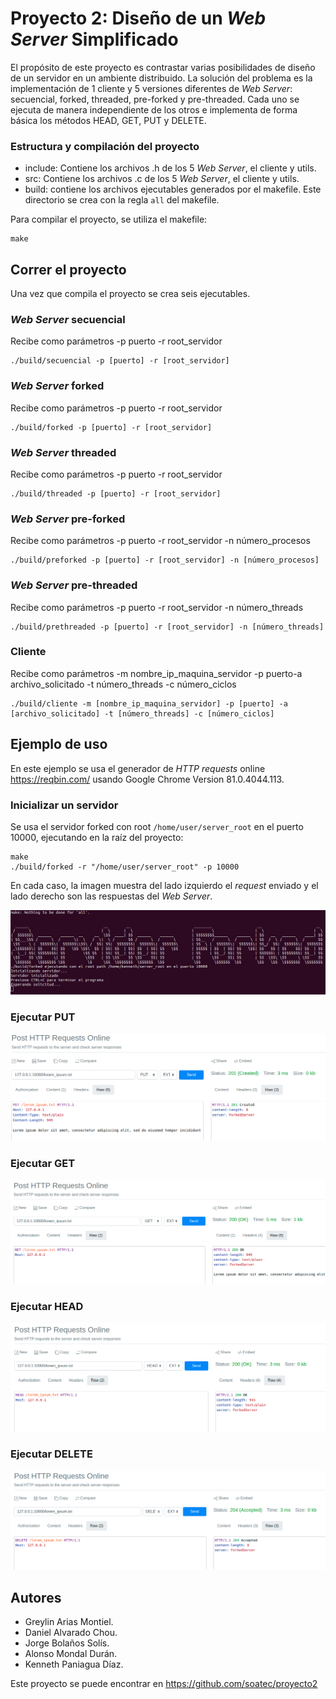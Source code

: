 # Proyecto 2: Diseño de un *Web Server* Simplificado

El propósito de este proyecto es contrastar varias posibilidades de diseño de un servidor en un ambiente distribuido.
La solución del problema es la implementación de 1 cliente y 5 versiones diferentes de *Web Server*: secuencial, forked, threaded, 
pre-forked y pre-threaded. Cada uno se ejecuta de manera independiente de los otros e implementa de forma básica los métodos
HEAD, GET, PUT y DELETE.

### Estructura y compilación del proyecto
- include: Contiene los archivos .h de los 5 *Web Server*, el cliente y utils.
- src: Contiene los archivos .c  de los 5 *Web Server*, el cliente y utils.
- build: contiene los archivos ejecutables generados por el makefile. Este directorio se crea con la regla `all` del makefile.

Para compilar el proyecto, se utiliza el makefile:
```
make
```

## Correr el proyecto
Una vez que compila el proyecto se crea seis ejecutables.

### *Web Server* secuencial
Recibe como parámetros -p puerto -r root_servidor

```
./build/secuencial -p [puerto] -r [root_servidor]

```

### *Web Server* forked

Recibe como parámetros -p puerto -r root_servidor

```
./build/forked -p [puerto] -r [root_servidor]

```

### *Web Server* threaded

Recibe como parámetros -p puerto -r root_servidor

```
./build/threaded -p [puerto] -r [root_servidor]

```


### *Web Server* pre-forked

Recibe como parámetros -p puerto -r root_servidor -n número_procesos

```
./build/preforked -p [puerto] -r [root_servidor] -n [número_procesos]

```

### *Web Server* pre-threaded

Recibe como parámetros -p puerto -r root_servidor -n número_threads

```
./build/prethreaded -p [puerto] -r [root_servidor] -n [número_threads]

```

### Cliente

Recibe como parámetros -m nombre_ip_maquina_servidor -p puerto-a archivo_solicitado -t número_threads -c número_ciclos

```
./build/cliente -m [nombre_ip_maquina_servidor] -p [puerto] -a [archivo_solicitado] -t [número_threads] -c [número_ciclos]

```
## Ejemplo de uso

En este ejemplo se usa el generador de *HTTP requests* online https://reqbin.com/ usando Google Chrome Version 81.0.4044.113.

### Inicializar un servidor
Se usa el servidor forked con root `/home/user/server_root` en el puerto 10000, 
ejecutando en la raíz del proyecto:

```
make
./build/forked -r "/home/user/server_root" -p 10000
```

En cada caso, la imagen muestra del lado izquierdo el *request* enviado y el lado derecho son las respuestas del *Web Server*.

![Alt text](docs/serverinit.png?raw=true "Title")

### Ejecutar PUT

![Alt text](docs/put.png?raw=true "Title")

### Ejecutar GET

![Alt text](docs/get.png?raw=true "Title")

### Ejecutar HEAD

![Alt text](docs/head.png?raw=true "Title")

### Ejecutar DELETE

![Alt text](docs/delete.png?raw=true "Title")

## Autores

- Greylin Arias Montiel.
- Daniel Alvarado Chou.
- Jorge Bolaños Solís.
- Alonso Mondal Durán.
- Kenneth Paniagua Díaz.


Este proyecto se puede encontrar en https://github.com/soatec/proyecto2
